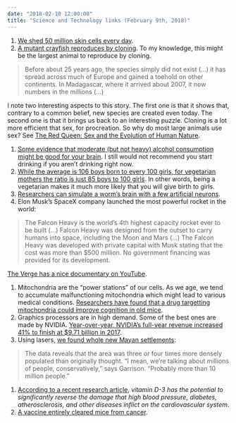 ```yaml
---
date: "2018-02-10 12:00:00"
title: "Science and Technology links (February 9th, 2018)"
---
```




1. [We shed 50 million skin cells every day](https://www.quora.com/Exactly-how-many-skin-cells-does-a-person-shed-daily).
1. [A mutant crayfish reproduces by cloning](https://mobile.nytimes.com/2018/02/05/science/mutant-crayfish-clones-europe.html). To my knowledge, this might be the largest animal to reproduce by cloning.<br/>

> Before about 25 years ago, the species simply did not exist (&hellip;) it has spread across much of Europe and gained a toehold on other continents. In Madagascar, where it arrived about 2007, it now numbers in the millions (&hellip;)


I note two interesting aspects to this story. The first one is that it shows that, contrary to a common belief, new species are created even today. The second one is that it brings us back to an interesting puzzle. Cloning is a lot more efficient that sex, for procreation. So why do most large animals use sex? See [The Red Queen: Sex and the Evolution of Human Nature](https://www.amazon.com/Red-Queen-Evolution-Human-Nature-ebook/dp/B006O4227U/ref=sr_1_1?ie=UTF8&#038;qid=1518222028&#038;sr=8-1&#038;keywords=matt+ridley+sex).
1. [Some evidence that moderate (but not heavy) alcohol consumption might be good for your brain](https://www.sciencedirect.com/science/article/pii/S2213158218300408). I still would not recommend you start drinking if you aren&rsquo;t drinking right now.
1. [While the average is 106 boys born to every 100 girls, for vegetarian mothers the ratio is just 85 boys to 100 girls](http://news.bbc.co.uk/2/hi/health/869696.stm). In other words, being a vegetarian makes it much more likely that you will give birth to girls.
1. [Researchers can simulate a worm&rsquo;s brain with a few artificial neurons](https://www.tuwien.ac.at/en/news/news_detail/article/125597/). 
1. Elon Musk&rsquo;s SpaceX company launched the most powerful rocket in the world:<br/>

> The Falcon Heavy is the world&rsquo;s 4th highest capacity rocket ever to be built (&hellip;) Falcon Heavy was designed from the outset to carry humans into space, including the Moon and Mars (&hellip;) The Falcon Heavy was developed with private capital with Musk stating that the cost was more than $500 million. No government financing was provided for its development.


[The Verge has a nice documentary on YouTube](https://www.youtube.com/watch?v=I7LJIuB2CHE).
1. Mitochondria are the &ldquo;power stations&rdquo; of our cells. As we age, we tend to accumulate malfunctioning mitochondria which might lead to various medical conditions. [Researchers have found that a drug targetting mitochondria could improve cognition in old mice](http://onlinelibrary.wiley.com/doi/10.1111/acel.12731/abstract). 
1. Graphics processors are in high demand. Some of the best ones are made by NVIDIA. [Year-over-year, NVIDIA&rsquo;s full-year revenue increased 41% to finish at $9.71 billion in 2017](https://techgage.com/news/nvidia-crushes-its-q4-earnings-posts-41-revenue-growth-yoy/). 
1. Using lasers, [we found whole new Mayan settlements](https://www.npr.org/sections/thetwo-way/2018/02/02/582664327/game-changer-maya-cities-unearthed-in-guatemala-forest-using-lasers):<br/>

> The data reveals that the area was three or four times more densely populated than originally thought. &ldquo;I mean, we&rsquo;re talking about millions of people, conservatively,&rdquo; says Garrison. &ldquo;Probably more than 10 million people.&rdquo;

1. [According to a recent research article](https://www.dovepress.com/nanomedical-studies-of-the-restoration-of-nitric-oxideperoxynitrite-ba-peer-reviewed-article-IJN), <em>vitamin D-3 has the potential to significantly reverse the damage that high blood pressure, diabetes, atherosclerosis, and other diseases inflict on the cardiovascular system</em>.
1. [A vaccine entirely cleared mice from cancer](https://med.stanford.edu/news/all-news/2018/01/cancer-vaccine-eliminates-tumors-in-mice.html).


